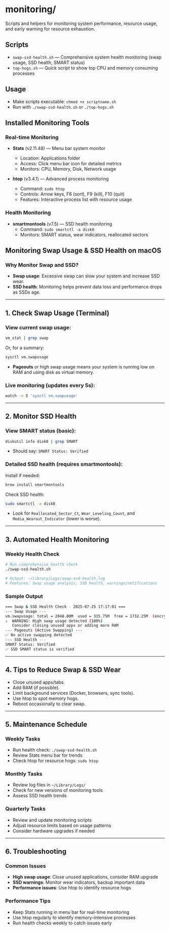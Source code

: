 # monitoring/

Scripts and helpers for monitoring system performance, resource usage, and early warning for resource exhaustion.

## Scripts
- `swap-ssd-health.sh` — Comprehensive system health monitoring (swap usage, SSD health, SMART status)
- `top-hogs.sh` — Quick script to show top CPU and memory consuming processes

## Usage
- Make scripts executable: `chmod +x scriptname.sh`
- Run with `./swap-ssd-health.sh` or `./top-hogs.sh`

## Installed Monitoring Tools

### Real-time Monitoring
- **Stats** (v2.11.48) — Menu bar system monitor
  - Location: Applications folder
  - Access: Click menu bar icon for detailed metrics
  - Monitors: CPU, Memory, Disk, Network usage

- **htop** (v3.4.1) — Advanced process monitoring
  - Command: `sudo htop`
  - Controls: Arrow keys, F6 (sort), F9 (kill), F10 (quit)
  - Features: Interactive process list with resource usage

### Health Monitoring
- **smartmontools** (v7.5) — SSD health monitoring
  - Command: `sudo smartctl -a disk0`
  - Monitors: SMART status, wear indicators, reallocated sectors

## Monitoring Swap Usage & SSD Health on macOS

### Why Monitor Swap and SSD?
- **Swap usage**: Excessive swap can slow your system and increase SSD wear.
- **SSD health**: Monitoring helps prevent data loss and performance drops as SSDs age.

---

## 1. Check Swap Usage (Terminal)

### View current swap usage:
```sh
vm_stat | grep swap
```
Or, for a summary:
```sh
sysctl vm.swapusage
```

- **Pageouts** or high swap usage means your system is running low on RAM and using disk as virtual memory.

### Live monitoring (updates every 5s):
```sh
watch -n 5 'sysctl vm.swapusage'
```

---

## 2. Monitor SSD Health

### View SMART status (basic):
```sh
diskutil info disk0 | grep SMART
```
- Should say: `SMART Status: Verified`

### Detailed SSD health (requires smartmontools):
Install if needed:
```sh
brew install smartmontools
```
Check SSD health:
```sh
sudo smartctl -a disk0
```
- Look for `Reallocated_Sector_Ct`, `Wear_Leveling_Count`, and `Media_Wearout_Indicator` (lower is worse).

---

## 3. Automated Health Monitoring

### Weekly Health Check
```bash
# Run comprehensive health check
./swap-ssd-health.sh

# Output: ~/Library/Logs/swap-ssd-health.log
# Features: Swap usage analysis, SSD health, warnings/notifications
```

### Sample Output
```bash
=== Swap & SSD Health Check - 2025-07-25 17:17:01 ===
--- Swap Usage ---
vm.swapusage: total = 2048.00M  used = 315.75M  free = 1732.25M  (encrypted)
⚠️  WARNING: High swap usage detected (100%)
   Consider closing unused apps or adding more RAM
--- Pageouts (Active Swapping) ---
✅ No active swapping detected
--- SSD Health ---
SMART Status: Verified
✅ SSD SMART status is verified
```

---

## 4. Tips to Reduce Swap & SSD Wear
- Close unused apps/tabs.
- Add RAM (if possible).
- Limit background services (Docker, browsers, sync tools).
- Use htop to spot memory hogs.
- Reboot occasionally to clear swap.

---

## 5. Maintenance Schedule

### Weekly Tasks
- Run health check: `./swap-ssd-health.sh`
- Review Stats menu bar for trends
- Check htop for resource hogs: `sudo htop`

### Monthly Tasks
- Review log files in `~/Library/Logs/`
- Check for new versions of monitoring tools
- Assess SSD health trends

### Quarterly Tasks
- Review and update monitoring scripts
- Adjust resource limits based on usage patterns
- Consider hardware upgrades if needed

---

## 6. Troubleshooting

### Common Issues
- **High swap usage**: Close unused applications, consider RAM upgrade
- **SSD warnings**: Monitor wear indicators, backup important data
- **Performance issues**: Use htop to identify resource hogs

### Performance Tips
- Keep Stats running in menu bar for real-time monitoring
- Use htop regularly to identify memory-intensive processes
- Run health checks weekly to catch issues early 